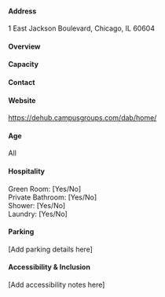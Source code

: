 #### Address

1 East Jackson Boulevard, Chicago, IL 60604

#### Overview



#### Capacity



#### Contact



#### Website

https://dehub.campusgroups.com/dab/home/

#### Age

All

#### Hospitality

Green Room: [Yes/No]  
Private Bathroom: [Yes/No]  
Shower: [Yes/No]  
Laundry: [Yes/No]

#### Parking

[Add parking details here]

#### Accessibility & Inclusion

[Add accessibility notes here]
